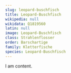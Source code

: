 ```yaml
---
slug: leopard-buschfisch
title: Leopard-Buschfisch
wikipedia: null
wikidata: Q1819560
latin: null
image: Leopard-Buschfisch
class: Strahlenflosser
order: Barschartige
family: Kletterfische
species: Leopard-Buschfisch
---
```


I am content.
